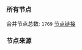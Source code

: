 ### 所有节点
合并节点总数: `1769`
[节点链接](https://raw.githubusercontent.com/rzhy1/11/master/sub/sub_merge_base64.txt)

### 节点来源